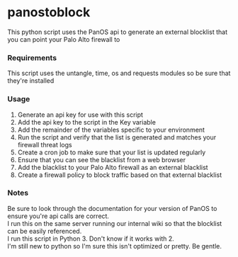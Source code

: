 # panostoblock
This python script uses the PanOS api to generate an external blocklist that you can point your Palo Alto firewall to

### Requirements ###

This script uses the untangle, time, os and requests modules so be sure that they're installed

### Usage ###

1.  Generate an api key for use with this script
2.  Add the api key to the script in the Key variable
3.  Add the remainder of the variables specific to your environment
4.  Run the script and verify that the list is generated and matches your firewall threat logs
5.  Create a cron job to make sure that your list is updated regularly
6.  Ensure that you can see the blacklist from a web browser
7.  Add the blacklist to your Palo Alto firewall as an external blacklist
8.  Create a firewall policy to block traffic based on that external blacklist

### Notes ###

Be sure to look through the documentation for your version of PanOS to ensure you're api calls are correct.  
I run this on the same server running our internal wiki so that the blocklist can be easily referenced.  
I run this script in Python 3.  Don't know if it works with 2.  
I'm still new to python so I'm sure this isn't optimized or pretty.  Be gentle.  
